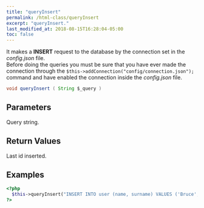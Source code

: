 ```yaml
---
title: "queryInsert"
permalink: /html-class/queryInsert
excerpt: "queryInsert."
last_modified_at: 2018-08-15T16:28:04-05:00
toc: false
---
```


It makes a __INSERT__ request to the database by the connection set in the _config.json_ file.<br>
Before doing the queries you must be sure that you have ever made the connection through the `$this->addConnection("config/connection.json");` command and have enabled the connection inside the _config.json_ file.<br>
```java
void queryInsert ( String $_query )
```

## Parameters
Query string.

## Return Values
Last id inserted.

## Examples
```php
<?php
  $this->queryInsert("INSERT INTO user (name, surname) VALUES ('Bruce', 'Wayne')");
?>
```
